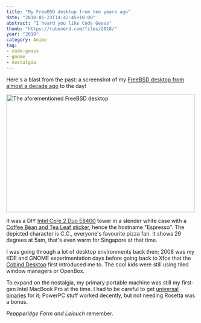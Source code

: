 ```yaml
---
title: "My FreeBSD desktop from ten years ago"
date: "2018-05-23T14:42:45+10:00"
abstract: "I heard you like Code Geass"
thumb: "https://rubenerd.com/files/2018/"
year: "2018"
category: Anime
tag:
- code-geass
- gnome
- nostalgia
---
```

Here's a blast from the past: a screenshot of my [FreeBSD desktop from almost a decade ago] to the day!

<p><img src="https://rubenerd.com/files/2018/screenie.freebsd-exported@1x.png" srcset="https://rubenerd.com/files/2018/screenie.freebsd-exported@1x.png 1x, https://rubenerd.com/files/2018/screenie.freebsd-exported@2x.png 2x" alt="The aforementioned FreeBSD desktop" style="width:500px; height:313px" /></p>

It was a DIY [Intel Core 2 Duo E8400] tower in a slender white case with a [Coffee Bean and Tea Leaf sticker], hence the hostname "Espresso". The depicted character is C.C., everyone's favourite pizza fan. It shows 29 degrees at 5am, that's even warm for Singapore at that time.

I was going through a lot of desktop environments back then; 2008 was my KDE and GNOME experimentation days before going back to Xfce that the [Cobind Desktop] first introduced me to. The cool kids were still using tiled window managers or OpenBox.

To expand on the nostalgia, my primary portable machine was still my first-gen Intel MacBook Pro at the time. I had to be careful to get [universal binaries] for it; PowerPC stuff worked decently, but not needing Rosetta was a bonus.

*Peppperidge Farm and Lelouch* remember.

[FreeBSD desktop from almost a decade ago]: https://rubenerd.com/p1174/
[Cobind Desktop]: https://rubenerd.com/p1191/ "Long live the Cobind Desktop"
[universal binaries]: https://rubenerd.com/universal-binaries-for-mozilla-software/
[Intel Core 2 Duo E8400]: https://ark.intel.com/products/33910/Intel-Core2-Duo-Processor-E8400-6M-Cache-3_00-GHz-1333-MHz-FSB
[Coffee Bean and Tea Leaf sticker]: https://www.coffeebean.com.sg/

